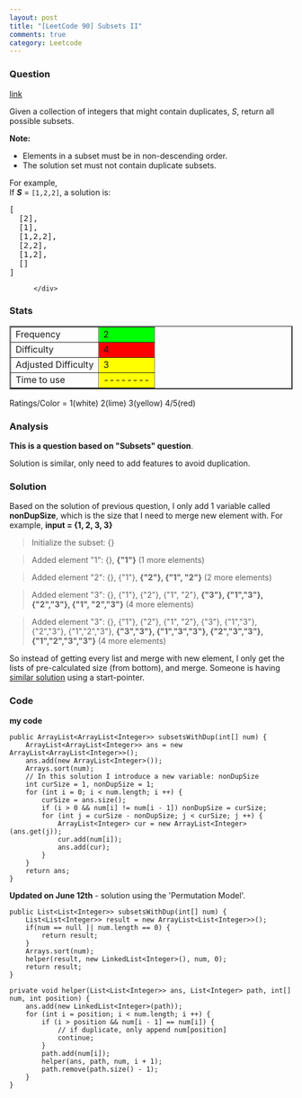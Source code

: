 ```yaml
---
layout: post
title: "[LeetCode 90] Subsets II"
comments: true
category: Leetcode
---
```


### Question

[link](https://oj.leetcode.com/problems/subsets-ii/)

<div class="question-content">
            <p></p><p>
Given a collection of integers that might contain duplicates, <i>S</i>, return all possible subsets.
</p>
<p><b>Note:</b><br>
</p><ul>
<li>Elements in a subset must be in non-descending order.</li>
<li>The solution set must not contain duplicate subsets.</li>
</ul>
<p></p>
<p>
For example,<br>
If <b><i>S</i></b> = <code>[1,2,2]</code>, a solution is:
</p>

<pre>[
  [2],
  [1],
  [1,2,2],
  [2,2],
  [1,2],
  []
]
</pre><p></p>

          </div>

### Stats

<table border="2">
	<tr>
		<td>Frequency</td>
		<td bgcolor="lime">2</td>
	</tr>
	<tr>
		<td>Difficulty</td>
		<td bgcolor="red">4</td>
	</tr>
	<tr>
		<td>Adjusted Difficulty</td>
		<td bgcolor="yellow">3</td>
	</tr>
	<tr>
		<td>Time to use</td>
		<td bgcolor="yellow">--------</td>
	</tr>
</table>

Ratings/Color = 1(white) 2(lime) 3(yellow) 4/5(red)

### Analysis

**This is a question based on "Subsets" question**.

Solution is similar, only need to add features to avoid duplication.

### Solution

Based on the solution of previous question, I only add 1 variable called **nonDupSize**, which is the size that I need to merge new element with. For example, **input = {1, 2, 3, 3}**

> Initialize the subset: {}

> Added element "1": {}, **{"1"}** (1 more elements)

> Added element "2": {}, {"1"}, **{"2"}, {"1", "2"}** (2 more elements)

> Added element "3": {}, {"1"}, {"2"}, {"1", "2"}, **{"3"}, {"1","3"}, {"2","3"}, {"1", "2","3"}** (4 more elements)

> Added element "3": {}, {"1"}, {"2"}, {"1", "2"}, {"3"}, {"1","3"}, {"2","3"}, {"1","2","3"}, **{"3","3"}, {"1","3","3"}, {"2","3","3"}, {"1","2","3","3"}** (4 more elements)

So instead of getting every list and merge with new element, I only get the lists of pre-calculated size (from bottom), and merge. Someone is having [similar solution](http://blog.csdn.net/perfect8886/article/details/22922785) using a start-pointer.

### Code

**my code**

    public ArrayList<ArrayList<Integer>> subsetsWithDup(int[] num) {
        ArrayList<ArrayList<Integer>> ans = new ArrayList<ArrayList<Integer>>();
        ans.add(new ArrayList<Integer>());
        Arrays.sort(num);
        // In this solution I introduce a new variable: nonDupSize
        int curSize = 1, nonDupSize = 1;
        for (int i = 0; i < num.length; i ++) {
            curSize = ans.size();
            if (i > 0 && num[i] != num[i - 1]) nonDupSize = curSize;
            for (int j = curSize - nonDupSize; j < curSize; j ++) {
                ArrayList<Integer> cur = new ArrayList<Integer>(ans.get(j));
                cur.add(num[i]);
                ans.add(cur);
            }
        }
        return ans;
    }

**Updated on June 12th** - solution using the 'Permutation Model'.

    public List<List<Integer>> subsetsWithDup(int[] num) {
        List<List<Integer>> result = new ArrayList<List<Integer>>();
        if(num == null || num.length == 0) {
            return result;
        }
        Arrays.sort(num);
        helper(result, new LinkedList<Integer>(), num, 0);
        return result;
    }

    private void helper(List<List<Integer>> ans, List<Integer> path, int[] num, int position) {
        ans.add(new LinkedList<Integer>(path));
        for (int i = position; i < num.length; i ++) {
            if (i > position && num[i - 1] == num[i]) {
                // if duplicate, only append num[position]
                continue;
            }
            path.add(num[i]);
            helper(ans, path, num, i + 1);
            path.remove(path.size() - 1);
        }
    }
